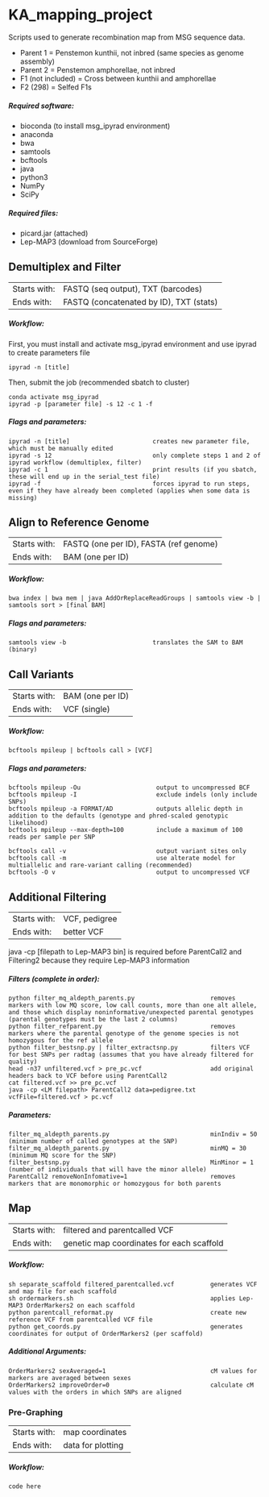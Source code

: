 # KA_mapping_project
Scripts used to generate recombination map from MSG sequence data.
- Parent 1 = Penstemon kunthii, not inbred (same species as genome assembly)
- Parent 2 = Penstemon amphorellae, not inbred
- F1 (not included) = Cross between kunthii and amphorellae
- F2 (298) = Selfed F1s 

##### Required software:
- bioconda (to install msg_ipyrad environment)
- anaconda
- bwa
- samtools
- bcftools
- java
- python3
- NumPy
- SciPy

##### Required files:
- picard.jar (attached)
- Lep-MAP3 (download from SourceForge)

## Demultiplex and Filter
|||
|-----|-----|
|Starts with:|FASTQ (seq output), TXT (barcodes)|
|Ends with:|FASTQ (concatenated by ID), TXT (stats)|
##### Workflow:
First, you must install and activate msg_ipyrad environment and use ipyrad to create parameters file
```
ipyrad -n [title]
```
Then, submit the job (recommended sbatch to cluster)
```
conda activate msg_ipyrad
ipyrad -p [parameter file] -s 12 -c 1 -f
```
##### Flags and parameters:
```
ipyrad -n [title]                       creates new parameter file, which must be manually edited
ipyrad -s 12                            only complete steps 1 and 2 of ipyrad workflow (demultiplex, filter)
ipyrad -c 1                             print results (if you sbatch, these will end up in the serial_test file)
ipyrad -f                               forces ipyrad to run steps, even if they have already been completed (applies when some data is missing)                         
```

## Align to Reference Genome
|||
|-----|-----|
|Starts with:|FASTQ (one per ID), FASTA (ref genome)|
|Ends with:|BAM (one per ID)|
##### Workflow:
```
bwa index | bwa mem | java AddOrReplaceReadGroups | samtools view -b | samtools sort > [final BAM]
```
##### Flags and parameters:
```
samtools view -b                        translates the SAM to BAM (binary)
```
## Call Variants
|||
|-----|-----|
|Starts with:|BAM (one per ID)|
|Ends with:|VCF (single)|
##### Workflow:
```
bcftools mpileup | bcftools call > [VCF]
```
##### Flags and parameters:
```
bcftools mpileup -Ou                     output to uncompressed BCF
bcftools mpileup -I                      exclude indels (only include SNPs)
bcftools mpileup -a FORMAT/AD            outputs allelic depth in addition to the defaults (genotype and phred-scaled genotypic likelihood) 
bcftools mpileup --max-depth=100         include a maximum of 100 reads per sample per SNP
```
```
bcftools call -v                         output variant sites only 
bcftools call -m                         use alterate model for multiallelic and rare-variant calling (recommended)
bcftools -O v                            output to uncompressed VCF
```

## Additional Filtering
|||
|-----|-----|
|Starts with:|VCF, pedigree|
|Ends with:|better VCF|

java -cp [filepath to Lep-MAP3 bin] is required before ParentCall2 and Filtering2 because they require Lep-MAP3 information
##### Filters (complete in order):
```
python filter_mq_aldepth_parents.py                     removes markers with low MQ score, low call counts, more than one alt allele, and those which display noninformative/unexpected parental genotypes (parental genotypes must be the last 2 columns)
python filter_refparent.py                              removes markers where the parental genotype of the genome species is not homozygous for the ref allele
python filter_bestsnp.py | filter_extractsnp.py         filters VCF for best SNPs per radtag (assumes that you have already filtered for quality)
head -n37 unfiltered.vcf > pre_pc.vcf                   add original headers back to VCF before using ParentCall2
cat filtered.vcf >> pre_pc.vcf
java -cp <LM filepath> ParentCall2 data=pedigree.txt vcfFile=filtered.vcf > pc.vcf

```
##### Parameters:
`````
filter_mq_aldepth_parents.py                            minIndiv = 50 (minimum number of called genotypes at the SNP)      
filter_mq_aldepth_parents.py                            minMQ = 30 (minimum MQ score for the SNP)
filter_bestsnp.py                                       MinMinor = 1 (number of individuals that will have the minor allele)
ParentCall2 removeNonInfomative=1                       removes markers that are monomorphic or homozygous for both parents
`````

## Map
|||
|-----|-----|
|Starts with:|filtered and parentcalled VCF|
|Ends with:|genetic map coordinates for each scaffold|
##### Workflow:
```
sh separate_scaffold filtered_parentcalled.vcf          generates VCF and map file for each scaffold
sh ordermarkers.sh                                      applies Lep-MAP3 OrderMarkers2 on each scaffold
python parentcall_reformat.py                           create new reference VCF from parentcalled VCF file
python get_coords.py                                    generates coordinates for output of OrderMarkers2 (per scaffold)
```
##### Additional Arguments:
```
OrderMarkers2 sexAveraged=1                             cM values for markers are averaged between sexes
OrderMarkers2 improveOrder=0                            calculate cM values with the orders in which SNPs are aligned
```

### Pre-Graphing
|||
|-----|-----|
|Starts with:|map coordinates|
|Ends with:|data for plotting|
##### Workflow:
```
code here
```
